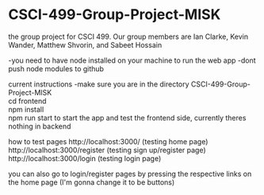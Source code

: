 # CSCI-499-Group-Project-MISK
the group project for CSCI 499. Our group members are Ian Clarke, Kevin Wander, Matthew Shvorin, and Sabeet Hossain

-you need to have node installed on your machine to run the web app
-dont push node modules to github


current instructions
-make sure you are in the directory CSCI-499-Group-Project-MISK <br />
cd frontend <br />
npm install <br />
npm run start to start the app and test the frontend side, currently theres nothing in backend <br />

how to test pages 
http://localhost:3000/ (testing home page) <br />
http://localhost:3000/register (testing sign up/register page) <br />
http://localhost:3000/login (testing login page) <br />

you can also go to login/register pages by pressing the respective links on the home page (I'm gonna change it to be buttons) <br />
